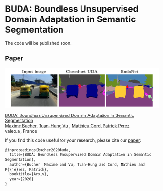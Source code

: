 # BUDA: Boundless Unsupervised Domain Adaptation in Semantic Segmentation

The code will be published soon.

## Paper
![](./teaser.png)

[BUDA: Boundless Unsupervised Domain Adaptation in Semantic Segmentation](https://arxiv.org/)  
 [Maxime Bucher](https://maximebucher.github.io/), [Tuan-Hung Vu](https://tuanhungvu.github.io/) , [Matthieu Cord](http://webia.lip6.fr/~cord/), [Patrick Pérez](https://ptrckprz.github.io/)  
 valeo.ai, France  

If you find this code useful for your research, please cite our [paper](https://arxiv.org/pdf/):

```
@inproceedings{bucher2020buda,
  title={BUDA: Boundless Unsupervised Domain Adaptation in Semantic Segmentation},
  author={Bucher, Maxime and Vu, Tuan-Hung and Cord, Mathieu and P{\'e}rez, Patrick},
  booktitle={Arxiv},
  year={2020}
}
```
